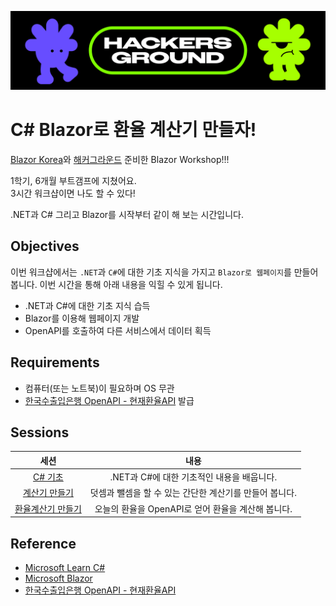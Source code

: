 <p align="center">
  <img src="https://github.com/hackersground-kr/GithubWordRelay/raw/main/assets/banner-1920x480.png">
</p>

# C# Blazor로 환율 계산기 만들자!

[Blazor Korea](https://blazorstudy.kr/)와 [해커그라운드](https://hackersground.kr/) 준비한 Blazor Workshop!!!<br/>

1학기, 6개월 부트갬프에 지쳤어요.<br/>
3시간 워크샵이면 나도 할 수 있다!

.NET과 C# 그리고 Blazor를 시작부터 같이 해 보는 시간입니다.

## Objectives

이번 워크샵에서는 `.NET`과 `C#`에 대한 기초 지식을 가지고 `Blazor로 웹페이지`를 만들어 봅니다. 이번 시간을 통해 아래 내용을 익힐 수 있게 됩니다.

- .NET과 C#에 대한 기초 지식 습득
- Blazor를 이용해 웹페이지 개발
- OpenAPI를 호출하여 다른 서비스에서 데이터 획득

## Requirements

- 컴퓨터(또는 노트북)이 필요하며 OS 무관
- [한국수출입은행 OpenAPI - 현재환율API](https://www.koreaexim.go.kr/ir/HPHKIR020M01?apino=2&viewtype=C&searchselect=&searchword=) 발급

## Sessions

| 세션 | 내용 |
|:----:|:-----:|
| [C# 기초](./docs/01-csharp-basic.md) | .NET과 C#에 대한 기초적인 내용을 배웁니다. |
| [계산기 만들기](./docs/02-calculator.md) | 덧셈과 뺄셈을 할 수 있는 간단한 계산기를 만들어 봅니다. |
| [환율계산기 만들기](./docs/03-exchange.md) | 오늘의 환율을 OpenAPI로 얻어 환율을 계산해 봅니다. |

## Reference

- [Microsoft Learn C#](https://aka.ms/lldnkr/csharp)
- [Microsoft Blazor](https://dotnet.microsoft.com/ko-kr/apps/aspnet/web-apps/blazor)
- [한국수출입은행 OpenAPI - 현재환율API](https://www.koreaexim.go.kr/ir/HPHKIR020M01?apino=2&viewtype=C&searchselect=&searchword=)

<!-- * [참고할 C# 개념 레퍼런스](docs/csharp_reference.md)
* [해커그라운드 해커톤 리드미](https://github.com/hackersground-kr/hackers-ground/blob/main/README.md), [해커그라운드 해커톤 마크다운 원문](https://raw.githubusercontent.com/hackersground-kr/hackers-ground/main/README.md)
* [클라우드 스킬 챌린지 리드미](https://github.com/hackersground-kr/CloudSkillsChallenge/blob/main/README.md), [클스챌 마크다운 원문](https://raw.githubusercontent.com/hackersground-kr/CloudSkillsChallenge/main/README.md)
* [깃헙으로 끝말잇기 리드미](https://github.com/hackersground-kr/GithubWordRelay), [깃헙으로 끝말잇기 마크다운 원문](https://github.com/hackersground-kr/GithubWordRelay) -->
